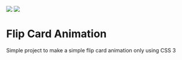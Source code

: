 ![](https://img.shields.io/github/tag/samuelrbo/samuelrbo.github.io.svg) ![](https://img.shields.io/github/license/samuelrbo/samuelrbo.github.io.svg)

# Flip Card Animation

Simple project to make a simple flip card animation only using CSS 3
